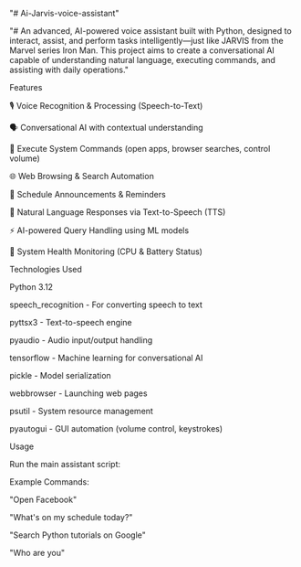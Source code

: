 "# Ai-Jarvis-voice-assistant" 

"# An advanced, AI-powered voice assistant built with Python, designed to interact, assist, and perform tasks intelligently—just like JARVIS from the Marvel series Iron Man. This project aims to create a conversational AI capable of understanding natural language, executing commands, and assisting with daily operations."

Features

🎙️ Voice Recognition & Processing (Speech-to-Text)

🗣️ Conversational AI with contextual understanding

🏃 Execute System Commands (open apps, browser searches, control volume)

🌐 Web Browsing & Search Automation

📅 Schedule Announcements & Reminders

💬 Natural Language Responses via Text-to-Speech (TTS)

⚡ AI-powered Query Handling using ML models

🔋 System Health Monitoring (CPU & Battery Status)


Technologies Used

Python 3.12

speech_recognition - For converting speech to text

pyttsx3 - Text-to-speech engine

pyaudio - Audio input/output handling

tensorflow - Machine learning for conversational AI

pickle - Model serialization

webbrowser - Launching web pages

psutil - System resource management

pyautogui - GUI automation (volume control, keystrokes)


 Usage

Run the main assistant script:

Example Commands:

"Open Facebook"

"What's on my schedule today?"

"Search Python tutorials on Google"

"Who are you"



